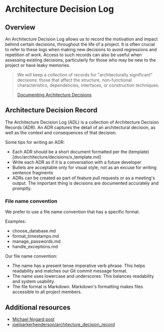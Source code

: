 # Architecture Decision Log

## Overview

An Architecture Decision Log allows us to record the motivation and impact behind certain decisions, throughout the life of a project. It is often crucial to refer to these logs when making new decisions to avoid regressions and repetition of work. Access to such records can also be useful when assessing existing decisions, particularly for those who may be new to the project or have leaky memories.

> We will keep a collection of records for "architecturally significant" decisions: those that affect the structure, non-functional characteristics, dependencies, interfaces, or construction techniques.
>
> [Documenting Architecture Decisions](http://thinkrelevance.com/blog/2011/11/15/documenting-architecture-decisions)

## Architecture Decision Record

The Architecture Decision Log (ADL) is a collection of Architecture Decision Records (ADR). An ADR captures the detail of an architectural decision, as well as the context and consequences of that decision.

Some tips for writing an ADR:

- Each ADR should be a short document formatted per the (template)[doc/architecture/decisions/x_template.md]
- Write each ADR as if it is a conversation with a future developer
- Bullets are acceptable only for visual style, not as an excuse for writing sentence fragments
- ADRs can be created as part of feature pull requests or as a meeting's output. The important thing is decisions are documented accurately and promptly.

### File name convention

We prefer to use a file name convention that has a specific format.

Examples:

- choose_database.md
- format_timestamps.md
- manage_passwords.md
- handle_exceptions.md

Our file name convention:

- The name has a present tense imperative verb phrase. This helps readability and matches our Git commit message format.
- The name uses lowercase and underscores. This balances readability and system usability.
- The file format is Markdown. Markdown's formatting makes files accessible to all project members.

## Additional resources

- [Michael Nygard post](http://thinkrelevance.com/blog/2011/11/15/documenting-architecture-decisions)
- [joelparkerhenderson/architecture_decision_record](https://github.com/joelparkerhenderson/architecture_decision_record)
